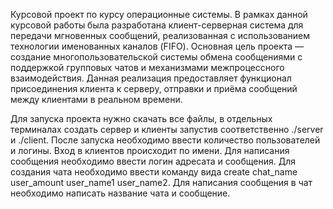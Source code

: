 Курсовой проект по курсу операционные системы.
В рамках данной курсовой работы была разработана клиент-серверная система для передачи мгновенных сообщений, реализованная с использованием технологии именованных каналов (FIFO). Основная цель проекта — создание многопользовательской системы обмена сообщениями с поддержкой групповых чатов и механизмами межпроцессного взаимодействия. Данная реализация предоставляет функционал присоединения клиента к серверу, отправки и приёма сообщений между клиентами в реальном времени.

Для запуска проекта нужно скачать все файлы, в отдельных терминалах создать сервер и клиенты запустив соответственно ./server и ./client.
После запуска необходимо ввести количество пользователей и логины.
Вход в клиентов происходит по имени.
Для написания сообщения необходимо ввести логин адресата и сообщения.
Для создания чата необходимо ввести команду вида create chat_name user_amount user_name1 user_name2.
Для написания сообщения в чат необходимо написать название чата и сообщение.
